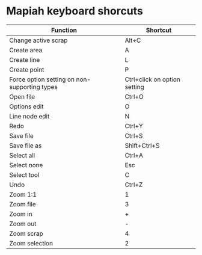 # Mapiah keyboard shorcuts

| Function | Shortcut |
| ----------- | ----------- |
| Change active scrap | Alt+C |
| Create area | A |
| Create line | L |
| Create point | P |
| Force option setting on non-supporting types | Ctrl+click on option setting |
| Open file | Ctrl+O |
| Options edit | O |
| Line node edit | N |
| Redo | Ctrl+Y |
| Save file | Ctrl+S |
| Save file as | Shift+Ctrl+S |
| Select all | Ctrl+A |
| Select none | Esc |
| Select tool | C |
| Undo | Ctrl+Z |
| Zoom 1:1 | 1 |
| Zoom file | 3 |
| Zoom in | + |
| Zoom out | - |
| Zoom scrap | 4 |
| Zoom selection | 2 |
